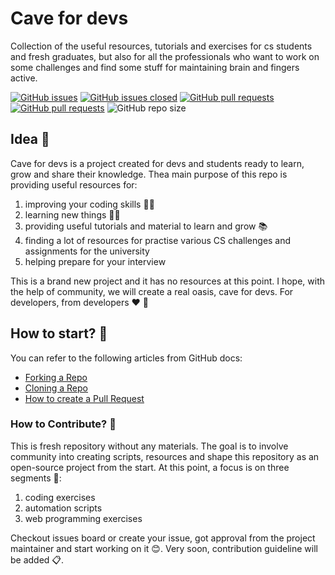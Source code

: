 # Cave for devs 
Collection of the useful resources, tutorials and exercises for cs students and fresh graduates, but also for all the professionals who want to work on some challenges and find some stuff for maintaining brain and fingers active.


[![GitHub issues](https://img.shields.io/github/issues/NenadPantelic/cave-for-devs.svg)](https://github.com/NenadPantelic/cave-for-devs/issues)
[![GitHub issues closed](https://img.shields.io/github/issues-closed/NenadPantelic/cave-for-devs.svg)](https://github.com/NenadPantelic/cave-for-devs/issues?q=is%3Aissue+is%3Aclosed)
[![GitHub pull requests](https://img.shields.io/github/issues-pr/NenadPantelic/cave-for-devs.svg)](https://github.com/NenadPantelic/cave-for-devspulls)
[![GitHub pull requests](https://img.shields.io/github/issues-pr-closed/NenadPantelic/cave-for-devs.svg)](https://github.com/NenadPantelic/cave-for-devspulls?q=is%3Apr+is%3Aclosed) ![GitHub repo size](https://img.shields.io/github/repo-size/NenadPantelic/cave-for-devs?color=yellow)

## Idea :page_with_curl:

Cave for devs is a project created for devs and students ready to learn, grow and share their knowledge. Thea main purpose of this repo is providing useful resources for:
1. improving your coding skills :technologist:
2. learning new things :student:
3. providing useful tutorials and material to learn and grow :books:
4. finding a lot of resources for practise various CS challenges and assignments for the university 
5. helping prepare for your interview

This is a brand new project and it has no resources at this point. I hope, with the help of community, we will create a real oasis, cave for devs. For developers, from developers :heart: :handshake: 

## How to start? :beginner: 
You can refer to the following articles from GitHub docs:

- [Forking a Repo](https://docs.github.com/en/free-pro-team@latest/github/getting-started-with-github/fork-a-repo)
- [Cloning a Repo](https://docs.github.com/en/free-pro-team@latest/github/creating-cloning-and-archiving-repositories/cloning-a-repository)
- [How to create a Pull Request](https://docs.github.com/en/free-pro-team@latest/github/collaborating-with-issues-and-pull-requests/creating-a-pull-request)


### How to Contribute? :pencil:

This is fresh repository without any materials. The goal is to involve community into creating scripts, resources and shape this repository as an open-source project from the start. At this point, a focus is on three segments :file_folder::
1. coding exercises
2. automation scripts
3. web programming exercises

Checkout issues board or create your issue, got approval from the project maintainer and start working on it :blush:. Very soon, contribution guideline will be added :clipboard:.
